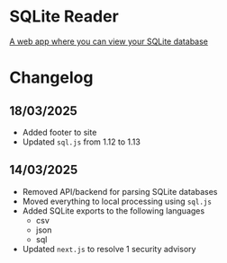 # SQLite Reader
[A web app where you can view your SQLite database](https://sqlitereader.com)

# Changelog
## 18/03/2025
- Added footer to site
- Updated `sql.js` from 1.12 to 1.13

## 14/03/2025
- Removed API/backend for parsing SQLite databases
- Moved everything to local processing using `sql.js`
- Added SQLite exports to the following languages
    - csv
    - json
    - sql
- Updated `next.js` to resolve 1 security advisory

